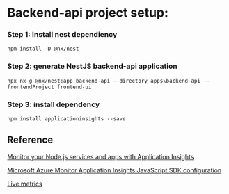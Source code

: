 # Backend-api project setup:

### Step 1: Install nest dependiency
```
npm install -D @nx/nest
```

### Step 2: generate NestJS backend-api application
```
npx nx g @nx/nest:app backend-api --directory apps\backend-api --frontendProject frontend-ui
```

### Step 3: install dependency
```
npm install applicationinsights --save
```

## Reference
[Monitor your Node.js services and apps with Application Insights](https://learn.microsoft.com/en-us/azure/azure-monitor/app/nodejs)

[Microsoft Azure Monitor Application Insights JavaScript SDK configuration](https://learn.microsoft.com/en-us/azure/azure-monitor/app/javascript-sdk-configuration#sdk-configuration)

[Live metrics](https://learn.microsoft.com/en-us/azure/azure-monitor/app/nodejs#live-metrics)
